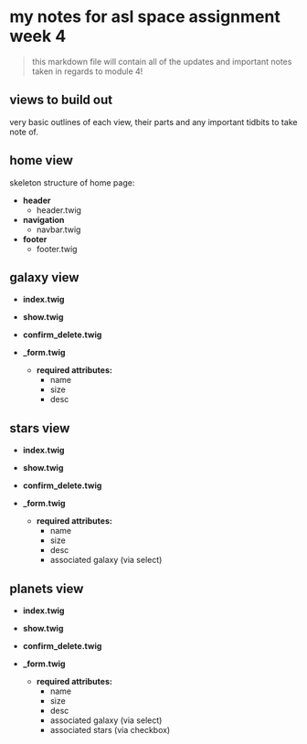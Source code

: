 # my notes for asl space assignment week 4

> this markdown file will contain all of the updates and important notes taken in regards to module 4!

## views to build out

very basic outlines of each view, their parts and any important tidbits to take note of.

## home view

skeleton structure of home page:

- **header**
  - header.twig
- **navigation**
  - navbar.twig
- **footer**
  - footer.twig

## galaxy view

- **index.twig**

- **show.twig**

- **confirm_delete.twig**

- **\_form.twig**
  - **required attributes:**
    - name
    - size
    - desc

## stars view

- **index.twig**

- **show.twig**

- **confirm_delete.twig**

- **\_form.twig**
  - **required attributes:**
    - name
    - size
    - desc
    - associated galaxy (via select)

## planets view

- **index.twig**

- **show.twig**

- **confirm_delete.twig**

- **\_form.twig**
  - **required attributes:**
    - name
    - size
    - desc
    - associated galaxy (via select)
    - associated stars (via checkbox)

